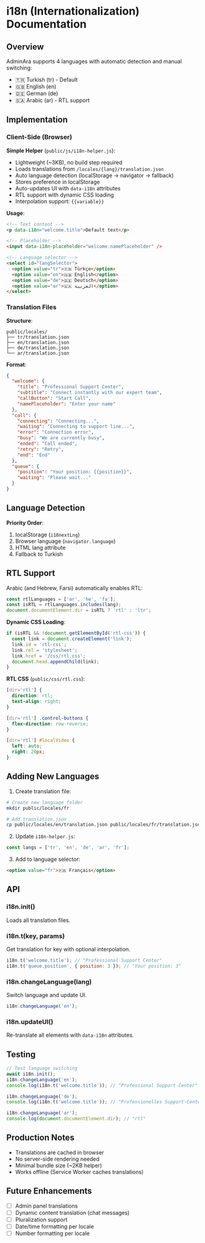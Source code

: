 # i18n (Internationalization) Documentation

## Overview

AdminAra supports 4 languages with automatic detection and manual switching:

- 🇹🇷 Turkish (tr) - Default
- 🇬🇧 English (en)
- 🇩🇪 German (de)
- 🇸🇦 Arabic (ar) - RTL support

## Implementation

### Client-Side (Browser)

**Simple Helper** (`public/js/i18n-helper.js`):

- Lightweight (~3KB), no build step required
- Loads translations from `/locales/{lang}/translation.json`
- Auto language detection (localStorage → navigator → fallback)
- Stores preference in localStorage
- Auto-updates UI with `data-i18n` attributes
- RTL support with dynamic CSS loading
- Interpolation support: `{{variable}}`

**Usage**:

```html
<!-- Text content -->
<p data-i18n="welcome.title">Default text</p>

<!-- Placeholder -->
<input data-i18n-placeholder="welcome.namePlaceholder" />

<!-- Language selector -->
<select id="langSelector">
  <option value="tr">🇹🇷 Türkçe</option>
  <option value="en">🇬🇧 English</option>
  <option value="de">🇩🇪 Deutsch</option>
  <option value="ar">🇸🇦 العربية</option>
</select>
```

### Translation Files

**Structure**:

```
public/locales/
├── tr/translation.json
├── en/translation.json
├── de/translation.json
└── ar/translation.json
```

**Format**:

```json
{
  "welcome": {
    "title": "Professional Support Center",
    "subtitle": "Connect instantly with our expert team",
    "callButton": "Start Call",
    "namePlaceholder": "Enter your name"
  },
  "call": {
    "connecting": "Connecting...",
    "waiting": "Connecting to support line...",
    "error": "Connection error",
    "busy": "We are currently busy",
    "ended": "Call ended",
    "retry": "Retry",
    "end": "End"
  },
  "queue": {
    "position": "Your position: {{position}}",
    "waiting": "Please wait..."
  }
}
```

## Language Detection

**Priority Order**:

1. localStorage (`i18nextLng`)
2. Browser language (`navigator.language`)
3. HTML lang attribute
4. Fallback to Turkish

## RTL Support

Arabic (and Hebrew, Farsi) automatically enables RTL:

```javascript
const rtlLanguages = ['ar', 'he', 'fa'];
const isRTL = rtlLanguages.includes(lang);
document.documentElement.dir = isRTL ? 'rtl' : 'ltr';
```

**Dynamic CSS Loading**:

```javascript
if (isRTL && !document.getElementById('rtl-css')) {
  const link = document.createElement('link');
  link.id = 'rtl-css';
  link.rel = 'stylesheet';
  link.href = '/css/rtl.css';
  document.head.appendChild(link);
}
```

**RTL CSS** (`public/css/rtl.css`):

```css
[dir='rtl'] {
  direction: rtl;
  text-align: right;
}

[dir='rtl'] .control-buttons {
  flex-direction: row-reverse;
}

[dir='rtl'] #localVideo {
  left: auto;
  right: 20px;
}
```

## Adding New Languages

1. Create translation file:

```bash
# Create new language folder
mkdir public/locales/fr

# Add translation.json
cp public/locales/en/translation.json public/locales/fr/translation.json
```

2. Update `i18n-helper.js`:

```javascript
const langs = ['tr', 'en', 'de', 'ar', 'fr'];
```

3. Add to language selector:

```html
<option value="fr">🇫🇷 Français</option>
```

## API

### i18n.init()

Loads all translation files.

### i18n.t(key, params)

Get translation for key with optional interpolation.

```javascript
i18n.t('welcome.title'); // "Professional Support Center"
i18n.t('queue.position', { position: 3 }); // "Your position: 3"
```

### i18n.changeLanguage(lang)

Switch language and update UI.

```javascript
i18n.changeLanguage('en');
```

### i18n.updateUI()

Re-translate all elements with `data-i18n` attributes.

## Testing

```javascript
// Test language switching
await i18n.init();
i18n.changeLanguage('en');
console.log(i18n.t('welcome.title')); // "Professional Support Center"

i18n.changeLanguage('de');
console.log(i18n.t('welcome.title')); // "Professionelles Support-Center"

i18n.changeLanguage('ar');
console.log(document.documentElement.dir); // "rtl"
```

## Production Notes

- Translations are cached in browser
- No server-side rendering needed
- Minimal bundle size (~2KB helper)
- Works offline (Service Worker caches translations)

## Future Enhancements

- [ ] Admin panel translations
- [ ] Dynamic content translation (chat messages)
- [ ] Pluralization support
- [ ] Date/time formatting per locale
- [ ] Number formatting per locale
